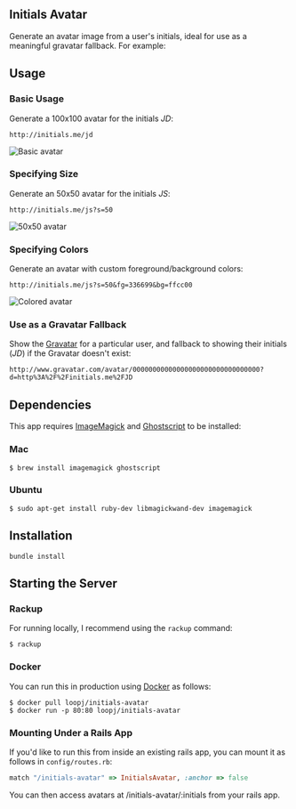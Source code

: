 Initials Avatar
---------------

Generate an avatar image from a user's initials, ideal for use as a meaningful gravatar fallback. For example:


## Usage

### Basic Usage

Generate a 100x100 avatar for the initials *JD*:

```
http://initials.me/jd
```

![Basic avatar](http://initials.me/jd)


### Specifying Size

Generate an 50x50 avatar for the initials *JS*:

```
http://initials.me/js?s=50
```

![50x50 avatar](http://initials.me/js?s=50)


### Specifying Colors

Generate an avatar with custom foreground/background colors:

```
http://initials.me/js?s=50&fg=336699&bg=ffcc00
```

![Colored avatar](http://initials.me/yo?s=50&fg=336699&bg=ffcc00)


### Use as a Gravatar Fallback

Show the [Gravatar](http://gravatar.com) for a particular user, and fallback to showing their initials (*JD*) if the Gravatar doesn't exist:

```
http://www.gravatar.com/avatar/00000000000000000000000000000000?d=http%3A%2F%2Finitials.me%2FJD
```


## Dependencies

This app requires [ImageMagick](http://www.imagemagick.org/) and [Ghostscript](http://www.ghostscript.com/) to be installed:

### Mac

```shell
$ brew install imagemagick ghostscript
```

### Ubuntu

```shell
$ sudo apt-get install ruby-dev libmagickwand-dev imagemagick
```


## Installation

```shell
bundle install
```


## Starting the Server

### Rackup

For running locally, I recommend using the `rackup` command:

```shell
$ rackup
```

### Docker

You can run this in production using [Docker](https://docker.com) as follows:

```shell
$ docker pull loopj/initials-avatar
$ docker run -p 80:80 loopj/initials-avatar
```


### Mounting Under a Rails App

If you'd like to run this from inside an existing rails app, you can mount it as follows in `config/routes.rb`:

```ruby
match "/initials-avatar" => InitialsAvatar, :anchor => false
```

You can then access avatars at /initials-avatar/:initials from your rails app.
